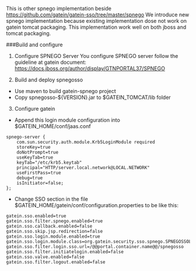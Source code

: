 This is other spnego implementation beside https://github.com/gatein/gatein-sso/tree/master/spnego
We introduce new spnego implementation because existing implementation dose not work on gatein tomcat packaging.
This implementation work well on both jboss and tomcat packaging.

###Build and configure

1. Configure SPNEGO Server
  You configure SPNEGO server follow the guideline at gatein document: https://docs.jboss.org/author/display/GTNPORTAL37/SPNEGO

2. Build and deploy spnegosso
  - Use maven to build gatein-spnego project
  - Copy spnegosso-${VERSION}.jar to $GATEIN_TOMCAT/lib folder

3. Configure gatein
  - Append this login module configuration into $GATEIN_HOME/conf/jaas.conf
```
spnego-server {
	com.sun.security.auth.module.Krb5LoginModule required
	storeKey=true
	doNotPrompt=true
	useKeyTab=true
	keyTab="/etc/krb5.keytab"
	principal="HTTP/server.local.network@LOCAL.NETWORK"
	useFirstPass=true
	debug=true
	isInitiator=false;
};
```

  - Change SSO section in the file $GATEIN_HOME/gatein/conf/configuration.properties to be like this:
```
gatein.sso.enabled=true
gatein.sso.filter.spnego.enabled=true
gatein.sso.callback.enabled=false
gatein.sso.skip.jsp.redirection=false
gatein.sso.login.module.enabled=true
gatein.sso.login.module.class=org.gatein.security.sso.spnego.SPNEGOSSOLoginModule
gatein.sso.filter.login.sso.url=/@@portal.container.name@@/spnegosso
gatein.sso.filter.initiatelogin.enabled=false
gatein.sso.valve.enabled=false
gatein.sso.filter.logout.enabled=false
```

